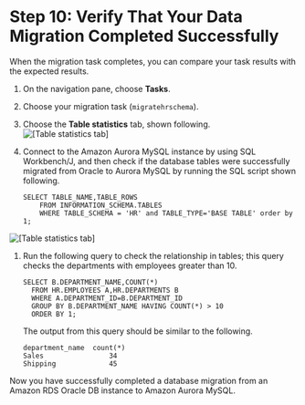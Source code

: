 # Step 10: Verify That Your Data Migration Completed Successfully<a name="chap-rdsoracle2aurora.steps.verifydatamigration"></a>

When the migration task completes, you can compare your task results with the expected results\.

1. On the navigation pane, choose **Tasks**\.

1. Choose your migration task \(`migratehrschema`\)\.

1. Choose the **Table statistics** tab, shown following\.  
![\[Table statistics tab\]](http://docs.aws.amazon.com/dms/latest/sbs/images/sbs-rdsor2aurora26.png)

1. Connect to the Amazon Aurora MySQL instance by using SQL Workbench/J, and then check if the database tables were successfully migrated from Oracle to Aurora MySQL by running the SQL script shown following\.

   ```
   SELECT TABLE_NAME,TABLE_ROWS
       FROM INFORMATION_SCHEMA.TABLES
       WHERE TABLE_SCHEMA = 'HR' and TABLE_TYPE='BASE TABLE' order by 1;
   ```  
![\[Table statistics tab\]](http://docs.aws.amazon.com/dms/latest/sbs/images/sbs-rdsor2aurora27.png)

1. Run the following query to check the relationship in tables; this query checks the departments with employees greater than 10\.

   ```
   SELECT B.DEPARTMENT_NAME,COUNT(*)
     FROM HR.EMPLOYEES A,HR.DEPARTMENTS B
     WHERE A.DEPARTMENT_ID=B.DEPARTMENT_ID
     GROUP BY B.DEPARTMENT_NAME HAVING COUNT(*) > 10
     ORDER BY 1;
   ```

   The output from this query should be similar to the following\.

   ```
   department_name	count(*)
   Sales                34
   Shipping             45
   ```

Now you have successfully completed a database migration from an Amazon RDS Oracle DB instance to Amazon Aurora MySQL\.